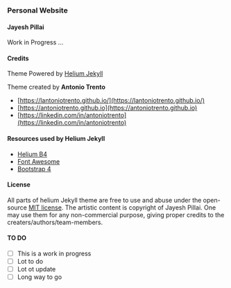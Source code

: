 
### Personal Website
#### Jayesh Pillai
Work in Progress ...


#### Credits
Theme Powered by [Helium Jekyll](https://heliumjk.github.io/)

Theme created by <strong>Antonio Trento</strong>
- [https://lantoniotrento.github.io/](https://lantoniotrento.github.io/)
- [https://antoniotrento.github.io](https://antoniotrento.github.io)
- [https://linkedin.com/in/antoniotrento](https://linkedin.com/in/antoniotrento)

#### Resources used by Helium Jekyll
- [Helium B4](https://uideck.com/products/helium-ui-kit/)
- [Font Awesome](http://fontawesome.io/)
- [Bootstrap 4](https://v4-alpha.getbootstrap.com/)

#### License
All parts of helium Jekyll theme are free to use and abuse under the open-source [MIT license](http://opensource.org/licenses/mit-license.php).
The artistic content is copyright of Jayesh Pillai. One may use them for any non-commercial purpose, giving proper credits to the creaters/authors/team-members.

#### TO DO
- [ ] This is a work in progress
- [ ] Lot to do
- [ ] Lot ot update
- [ ] Long way to go
